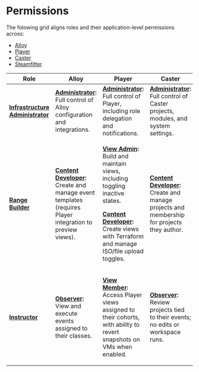 # Permissions

The folowing grid aligns roles and their application-level permissions across:

- [Alloy](../alloy/)
- [Player](../player/)
- [Caster](../caster/)
- [Steamfitter](../steamfitter/)

<div class="roles-matrix">
  <table>
    <thead>
      <tr>
        <th>Role</th>
        <th>Alloy</th>
        <th>Player</th>
        <th>Caster</th>
        <th>Steamfitter</th>
      </tr>
    </thead>
    <tbody>
      <tr>
        <td><strong><a href="/administrator/">Infrastructure Administrator</a></strong></td>
        <td><strong><a href="https://github.com/cmu-sei/Alloy.Api/blob/development/docs/Permissions.md" target="_blank">Administrator</a>:</strong> Full control of Alloy configuration and integrations.</td>
        <td><strong><a href="https://github.com/cmu-sei/Player.Api/blob/main/docs/Permissions.md" target="_blank">Administrator</a>:</strong> Full control of Player, including role delegation and notifications.</td>
        <td><strong><a href="https://github.com/cmu-sei/Caster.Api/blob/development/docs/Permissions.md" target="_blank">Administrator</a>:</strong> Full control of Caster projects, modules, and system settings.</td>
        <td><strong><a href="https://github.com/cmu-sei/Steamfitter.Api/commit/d5515ce341b76bf4089639ecca7e87280d7f73df" target="_blank">Administrator</a>:</strong> Full control of Steamfitter scenarios, tasks, and system settings.</td>
      </tr>
      <tr>
        <td><strong><a href="../range-builder/index.md">Range Builder</a></strong></td>
        <td>
          <p><strong><a href="https://github.com/cmu-sei/Alloy.Api/blob/development/docs/Permissions.md" target="_blank">Content Developer</a>:</strong> Create and manage event templates (requires Player integration to preview views).</p>
        </td>
        <td>
          <p><strong><a href="https://github.com/cmu-sei/Player.Api/blob/main/docs/Permissions.md" target="_blank">View Admin</a>:</strong> Build and maintain views, including toggling inactive states.</p>
          <p><strong><a href="https://github.com/cmu-sei/Player.Api/blob/main/docs/Permissions.md" target="_blank">Content Developer</a>:</strong> Create views with Terraform and manage ISO/file upload toggles.</p>
        </td>
        <td>
          <p><strong><a href="https://github.com/cmu-sei/Caster.Api/blob/development/docs/Permissions.md" target="_blank">Content Developer</a>:</strong> Create and manage projects and membership for projects they author.</p>
        </td>
        <td>
          <p><strong><a href="https://github.com/cmu-sei/Steamfitter.Api/commit/d5515ce341b76bf4089639ecca7e87280d7f73df" target="_blank">Content Developer</a>:</strong> Create and manage scenarios and templates they own.</p>
        </td>
      </tr>
      <tr>
        <td><strong><a href="../instructor/index.md">Instructor</a></strong></td>
        <td><strong><a href="https://github.com/cmu-sei/Alloy.Api/blob/development/docs/Permissions.md" target="_blank">Observer</a>:</strong> View and execute events assigned to their classes.</td>
        <td>
          <p><strong><a href="https://github.com/cmu-sei/Player.Api/blob/main/docs/Permissions.md" target="_blank">View Member</a>:</strong> Access Player views assigned to their cohorts, with ability to revert snapshots on VMs when enabled.</p>
        </td>
        <td><strong><a href="https://github.com/cmu-sei/Caster.Api/blob/development/docs/Permissions.md" target="_blank">Observer</a>:</strong> Review projects tied to their events; no edits or workspace runs.</td>
        <td><strong><a href="https://github.com/cmu-sei/Steamfitter.Api/commit/d5515ce341b76bf4089639ecca7e87280d7f73df" target="_blank">Observer</a> :</strong> Review scenarios assigned to their events; no edits or task runs.</td>
      </tr>
    </tbody>
  </table>
</div>